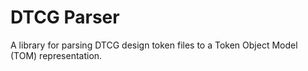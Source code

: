 # DTCG Parser

A library for parsing DTCG design token files to a Token Object Model (TOM) representation.
